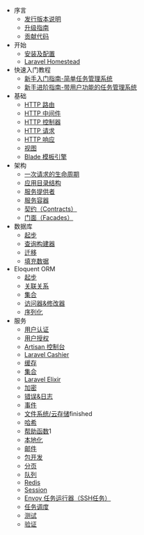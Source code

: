 - 序言
  - [发行版本说明](release-notes.md)
  - [升级指南](upgrade-guide.md)
  - [贡献代码](contribution-code.md)
- 开始
  - [安装及配置](installation-and-configuration.md)
  - [Laravel Homestead](laravel-homestead.md)
- 快速入门教程
  - [新手入门指南-简单任务管理系统](simple-task-management-system.md)
  - [新手进阶指南-带用户功能的任务管理系统](user-function.md)
- 基础
  - [HTTP 路由](http-router.md)
  - [HTTP 中间件](http-middleware.md)
  - [HTTP 控制器](http-controller.md)
  - [HTTP 请求](http-request.md)
  - [HTTP 响应](http-response.md)
  - [视图](view.md)
  - [Blade 模板引擎](template-engine.md)
- 架构
  - [一次请求的生命周期](life-cycle.md)
  - [应用目录结构](application-directory-structure.md)
  - [服务提供者](service-provider.md)
  - [服务容器](service-container.md)
  - [契约（Contracts）](contracts.md)
  - [门面（Facades）](facades.md)
- 数据库
  - [起步](start-1.md)
  - [查询构建器](query-builder.md)
  - [迁移](transfer.md)
  - [填充数据](fill-data.md)
- Eloquent ORM
  - [起步](start-2.md)
  - [关联关系](relation.md)
  - [集合](set.md)
  - [访问器&修改器](access-device-modifier.md)
  - [序列化](serialization.md)
- 服务
  - [用户认证](user-authentication.md)
  - [用户授权](user-authorization.md)
  - [Artisan 控制台](artisan-console.md)
  - [Laravel Cashier](laravel-cashier.md)
  - [缓存](cache.md)
  - [集合](set-2.md)
  - [Laravel Elixir](laravel-elixir.md)
  - [加密](encryption.md)
  - [错误&日志](error-and-log.md)
  - [事件](event.md)
  - [文件系统/云存储](file-system-cloud-storage.md)finished
  - [哈希](hash.md)
  - [帮助函数](help-function.md)1
  - [本地化](localization.md)
  - [邮件](email.md)
  - [包开发](package-development.md)
  - [分页](paging.md)
  - [队列](queue.md)
  - [Redis](redis.md)
  - [Session](session.md)
  - [Envoy 任务运行器（SSH任务）](ssh.md)
  - [任务调度](task-scheduling.md)
  - [测试](test.md)
  - [验证](verification.md)